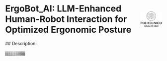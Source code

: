 <h1 style="display: flex; align-items: center; justify-content: space-between;">
    ErgoBot_AI: LLM-Enhanced Human-Robot Interaction for Optimized Ergonomic Posture
    <img src="Materials/polimi_logo.png" alt="ErgoBot_AI Logo" style="height: 50px;">
</h1>
## Description:

jjjjjjjjjjjjjjjjjjj